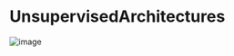 # UnsupervisedArchitectures
 
![image](https://user-images.githubusercontent.com/47455265/144749304-901d2ef7-30be-4629-91b0-0aa7af07d411.png)
